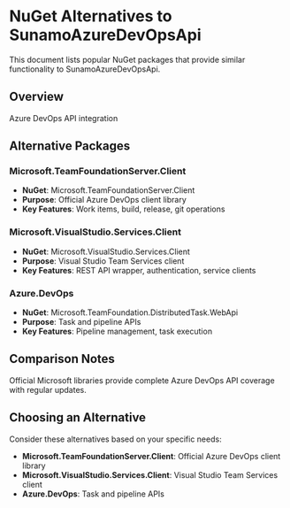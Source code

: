 # NuGet Alternatives to SunamoAzureDevOpsApi

This document lists popular NuGet packages that provide similar functionality to SunamoAzureDevOpsApi.

## Overview

Azure DevOps API integration

## Alternative Packages

### Microsoft.TeamFoundationServer.Client
- **NuGet**: Microsoft.TeamFoundationServer.Client
- **Purpose**: Official Azure DevOps client library
- **Key Features**: Work items, build, release, git operations

### Microsoft.VisualStudio.Services.Client
- **NuGet**: Microsoft.VisualStudio.Services.Client
- **Purpose**: Visual Studio Team Services client
- **Key Features**: REST API wrapper, authentication, service clients

### Azure.DevOps
- **NuGet**: Microsoft.TeamFoundation.DistributedTask.WebApi
- **Purpose**: Task and pipeline APIs
- **Key Features**: Pipeline management, task execution

## Comparison Notes

Official Microsoft libraries provide complete Azure DevOps API coverage with regular updates.

## Choosing an Alternative

Consider these alternatives based on your specific needs:
- **Microsoft.TeamFoundationServer.Client**: Official Azure DevOps client library
- **Microsoft.VisualStudio.Services.Client**: Visual Studio Team Services client
- **Azure.DevOps**: Task and pipeline APIs
